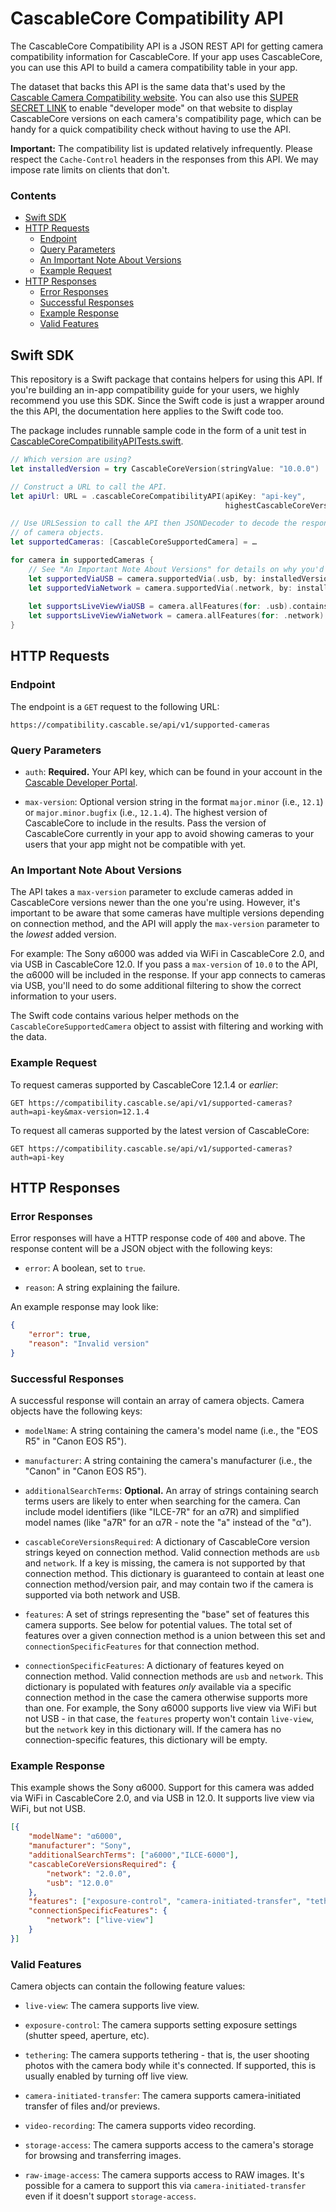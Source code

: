 # CascableCore Compatibility API

The CascableCore Compatibility API is a JSON REST API for getting camera compatibility information for CascableCore. If your app uses CascableCore, you can use this API to build a camera compatibility table in your app.

The dataset that backs this API is the same data that's used by the [Cascable Camera Compatibility website](https://compatibility.cascable.se/). You can also use this [SUPER SECRET LINK](https://compatibility.cascable.se/?enable-developer-mode=1) to enable "developer mode" on that website to display CascableCore versions on each camera's compatibility page, which can be handy for a quick compatibility check without having to use the API.

**Important:** The compatibility list is updated relatively infrequently. Please respect the `Cache-Control` headers in the responses from this API. We may impose rate limits on clients that don't.

### Contents

- [Swift SDK](#swift-sdk)
- [HTTP Requests](#http-requests)
    - [Endpoint](#endpoint)
    - [Query Parameters](#query-parameters)
    - [An Important Note About Versions](#an-important-note-about-versions)
    - [Example Request](#example-request)
- [HTTP Responses](#http-responses)
    - [Error Responses](#error-responses)
    - [Successful Responses](#successful-responses)
    - [Example Response](#example-response)
    - [Valid Features](#valid-features)
    
## Swift SDK

This repository is a Swift package that contains helpers for using this API. If you're building an in-app compatibility guide for your users, we highly recommend you use this SDK. Since the Swift code is just a wrapper around the this API, the documentation here applies to the Swift code too.

The package includes runnable sample code in the form of a unit test in [CascableCoreCompatibilityAPITests.swift](https://github.com/Cascable/cascablecore-compatibility-api/blob/main/Tests/CascableCoreCompatibilityAPITests/CascableCoreCompatibilityAPITests.swift).

``` swift
// Which version are using?
let installedVersion = try CascableCoreVersion(stringValue: "10.0.0")

// Construct a URL to call the API.
let apiUrl: URL = .cascableCoreCompatibilityAPI(apiKey: "api-key", 
                                                highestCascableCoreVersion: installedVersion)

// Use URLSession to call the API then JSONDecoder to decode the response into an array
// of camera objects.
let supportedCameras: [CascableCoreSupportedCamera] = …

for camera in supportedCameras {
    // See "An Important Note About Versions" for details on why you'd want to check this.
    let supportedViaUSB = camera.supportedVia(.usb, by: installedVersion)
    let supportedViaNetwork = camera.supportedVia(.network, by: installedVersion)
    
    let supportsLiveViewViaUSB = camera.allFeatures(for: .usb).contains(.liveView)
    let supportsLiveViewViaNetwork = camera.allFeatures(for: .network).contains(.liveView)
}
```

## HTTP Requests

### Endpoint

The endpoint is a `GET` request to the following URL:

`https://compatibility.cascable.se/api/v1/supported-cameras`

### Query Parameters

- `auth`: **Required.** Your API key, which can be found in your account in the [Cascable Developer Portal](https://developer.cascable.se/).

- `max-version`: Optional version string in the format `major.minor` (i.e., `12.1`) or `major.minor.bugfix` (i.e., `12.1.4`). The highest version of CascableCore to include in the results. Pass the version of CascableCore currently in your app to avoid showing cameras to your users that your app might not be compatible with yet.

### An Important Note About Versions

The API takes a `max-version` parameter to exclude cameras added in CascableCore versions newer than the one you're using. However, it's important to be aware that some cameras have multiple versions depending on connection method, and the API will apply the `max-version` parameter to the *lowest* added version.

For example: The Sony α6000 was added via WiFi in CascableCore 2.0, and via USB in CascableCore 12.0. If you pass a `max-version` of `10.0` to the API, the α6000 will be included in the response. If your app connects to cameras via USB, you'll need to do some additional filtering to show the correct information to your users.

The Swift code contains various helper methods on the `CascableCoreSupportedCamera` object to assist with filtering and working with the data.

### Example Request

To request cameras supported by CascableCore 12.1.4 or *earlier*:

`GET https://compatibility.cascable.se/api/v1/supported-cameras?auth=api-key&max-version=12.1.4`

To request all cameras supported by the latest version of CascableCore:

`GET https://compatibility.cascable.se/api/v1/supported-cameras?auth=api-key`


## HTTP Responses

### Error Responses

Error responses will have a HTTP response code of `400` and above. The response content will be a JSON object with the following keys: 

- `error`: A boolean, set to `true`.

- `reason`: A string explaining the failure.

An example response may look like:

``` json
{
    "error": true,
    "reason": "Invalid version"
}
```

### Successful Responses

A successful response will contain an array of camera objects. Camera objects have the following keys:

- `modelName`: A string containing the camera's model name (i.e., the "EOS R5" in "Canon EOS R5").

- `manufacturer`: A string containing the camera's manufacturer (i.e., the "Canon" in "Canon EOS R5").

- `additionalSearchTerms`: **Optional.** An array of strings containing search terms users are likely to enter when searching for the camera. Can include model identifiers (like "ILCE-7R" for an α7R) and simplified model names (like "a7R" for an α7R - note the "a" instead of the "α").

- `cascableCoreVersionsRequired`: A dictionary of CascableCore version strings keyed on connection method. Valid connection methods are `usb` and `network`. If a key is missing, the camera is not supported by that connection method. This dictionary is guaranteed to contain at least one connection method/version pair, and may contain two if the camera is supported via both network and USB.

- `features`: A set of strings representing the "base" set of features this camera supports. See below for potential values. The total set of features over a given connection method is a union between this set and `connectionSpecificFeatures` for that connection method.

- `connectionSpecificFeatures`: A dictionary of features keyed on connection method. Valid connection methods are `usb` and `network`. This dictionary is populated with features *only* available via a specific connection method in the case the camera otherwise supports more than one. For example, the Sony α6000 supports live view via WiFi but not USB - in that case, the `features` property won't contain `live-view`, but the `network` key in this dictionary will. If the camera has no connection-specific features, this dictionary will be empty.

### Example Response

This example shows the Sony α6000. Support for this camera was added via WiFi in CascableCore 2.0, and via USB in 12.0. It supports live view via WiFi, but not USB.

``` json
[{
    "modelName": "α6000",
    "manufacturer": "Sony",
    "additionalSearchTerms": ["a6000","ILCE-6000"],
    "cascableCoreVersionsRequired": {
        "network": "2.0.0",
        "usb": "12.0.0"
    },
    "features": ["exposure-control", "camera-initiated-transfer", "tethering"],
    "connectionSpecificFeatures": {
        "network": ["live-view"]
    }
}]
```

### Valid Features

Camera objects can contain the following feature values:

- `live-view`: The camera supports live view.

- `exposure-control`: The camera supports setting exposure settings (shutter speed, aperture, etc).

- `tethering`: The camera supports tethering - that is, the user shooting photos with the camera body while it's connected. If supported, this is usually enabled by turning off live view.

- `camera-initiated-transfer`: The camera supports camera-initiated transfer of files and/or previews.

- `video-recording`: The camera supports video recording.

- `storage-access`: The camera supports access to the camera's storage for browsing and transferring images.

- `raw-image-access`: The camera supports access to RAW images. It's possible for a camera to support this via `camera-initiated-transfer` even if it doesn't support `storage-access`.
